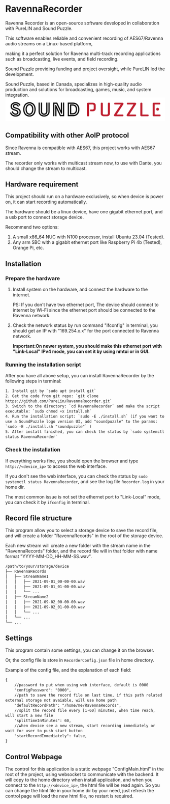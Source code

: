 # RavennaRecorder

Ravenna Recorder is an open-source software developed in collaboration with PureLIN and Sound Puzzle.

This software enables reliable and convenient recording of AES67/Ravenna audio streams on a Linux-based platform, 

making it a perfect solution for Ravenna multi-track recording applications such as broadcasting, live events, and field recording.

Sound Puzzle providing funding and project oversight, while PureLIN led the development.

Sound Puzzle, based in Canada, specializes in high-quality audio production and solutions for broadcasting, games, music, and system integration.
![SoundPuzzle Logo](./resource/soundpuzzle/SP.png)

## Compatibility with other AoIP protocol

Since Ravenna is compatible with AES67, this project works with AES67 stream.

The recorder only works with multicast stream now, to use with Dante, you should change the stream to multicast.

## Hardware requirement

This project should run on a hardware exclusively, so when device is power on, it can start recording automatically.

The hardware should be a linux device, have one gigabit ethernet port, and a usb port to connect storage device.

Recommend two options:

1. A small x86_64 NUC with N100 processor, install Ubuntu 23.04 (Tested).
2. Any arm SBC with a gigabit ethernet port like Raspberry Pi 4b (Tested), Orange Pi, etc.

## Installation

### Prepare the hardware

1. Install system on the hardware, and connect the hardware to the internet. 

    PS: If you don't have two ethernet port, The device should connect to internet by Wi-Fi since the ethernet port should be connected to the Ravenna network.

2. Check the network status by run command "ifconfig" in terminal, you should get an IP with "169.254.x.x" for the port connected to Ravenna network.

   **Important:On newer system, you should make this ethernet port with "Link-Local" IPv4 mode, you can set it by using nmtui or in GUI.**

### Running the installation script
After you have all above setup, you can install RavennaRecorder by the following steps in terminal:

    1. Install git by `sudo apt install git`
    2. Get the code from git repo: `git clone https://github.com/PureLin/RavennaRecorder.git`
    3. Switch to the directory: `cd RavennaRecorder` and make the script executable: `sudo chmod +x install.sh`
    4. Run the installation script: `sudo -E ./install.sh` (if you want to use a SoundPuzzle logo version UI, add "soundpuzzle" to the params: `sudo -E ./install.sh "soundpuzzle"` )
    5. After install finished, you can check the status by `sudo systemctl status RavennaRecorder`

### Check the installation
If everything works fine, you should open the browser and type `http://<device_ip>` to access the web interface.

If you don't see the web interface, you can check the status by `sudo systemctl status RavennaRecorder`, and see the log file `Recorder.log` in your home dir.

The most common issue is not set the ethernet port to "Link-Local" mode, you can check it by `ifconfig` in terminal.

## Record file structure

This program allow you to select a storage device to save the record file, and will create a folder "RavennaRecords" in
the root of the storage device.

Each new stream will create a new folder with the stream name in the "RavennaRecords" folder, and the record file will
in that folder with name format "YYYY-MM-DD_HH-MM-SS.wav".

    /path/to/your/storage/device
    ├── RavennaRecords
    │   ├── StreamName1
    │   │   ├── 2021-09-01_00-00-00.wav
    │   │   ├── 2021-09-01_01-00-00.wav
    │   │   └── ...
    │   ├── StreamName2
    │   │   ├── 2021-09-02_00-00-00.wav
    │   │   ├── 2021-09-02_01-00-00.wav
    │   │   └── ...
    │   └── ...
    └── ...

## Settings

This program contain some settings, you can change it on the browser.

Or, the config file is store in `RecorderConfig.json` file in home directory.

Example of the config file, and the explanation of each field:

    {
        //password to put when using web interface, default is 0000
        "configPassword": "0000",
        //path to save the record file on last time, if this path related external storage not avaiable, will use home path
        "defaultRecordPath": "/home/me/RavennaRecords",
        //split the record file every [1-60] minutes, when time reach, will start a new file
        "splitTimeInMinutes": 60,
        //when device see a new stream, start recording immediately or wait for user to push start button
        "startRecordImmediately": false,
    }

## Control Webpage

The control for this application is a static webpage "ConfigMain.html" in the root of the project, using websocket to
communicate with the backend.
It will copy to the home directory when install application, and when you connect to
the  `http://<device_ip>`, the html file will be read again.
So you can change the html file in your home dir by your need, just refresh the control page will load the new html
file, no restart is required.
